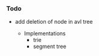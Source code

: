 ### Todo
* add deletion of node in avl tree

    * Implementations
        * trie
        * segment tree
